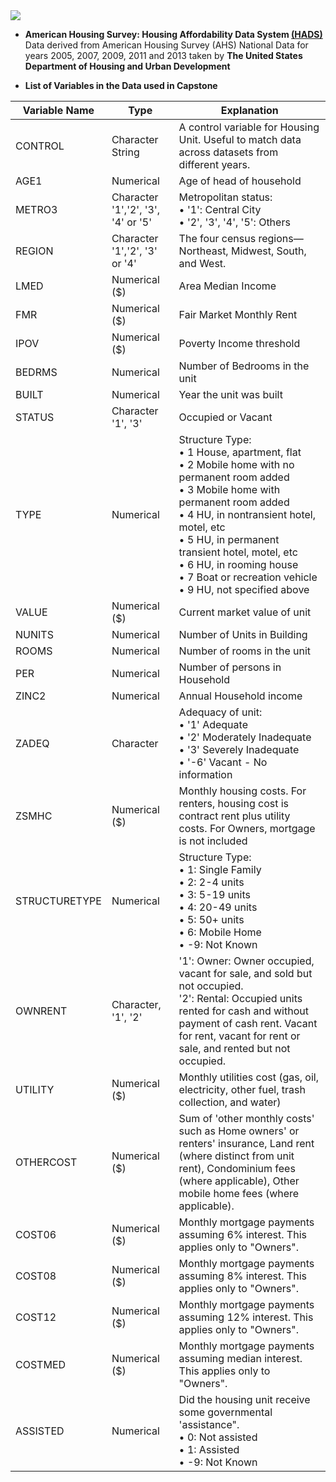 <img src="https://github.com/Laxman-Lakhan/Business-Statistics-and-Analysis-Capstone-Project/blob/277d7d52cb595bcb06e92b413e7765b989bc533d/Data/IMAGES/Dataset_Header.png">

- **American Housing Survey: Housing Affordability Data System [(HADS)](https://www.huduser.gov/portal/datasets/hads/hads.html)** Data derived from American Housing Survey (AHS) National Data for years 2005, 2007, 2009, 2011 and 2013 taken by **The United States Department of Housing and Urban Development**


- **List of Variables in the Data used in Capstone**

| **Variable Name** | **Type** | **Explanation** |
| --- | --- | --- |
| CONTROL | Character String | A control variable for Housing Unit. Useful to match data across datasets from different years. |
| AGE1 | Numerical | Age of head of household |
| METRO3 | Character &#39;1&#39;,&#39;2&#39;, &#39;3&#39;, &#39;4&#39; or &#39;5&#39; | Metropolitan status:<br> • &#39;1&#39;: Central City<br> • &#39;2&#39;, &#39;3&#39;, &#39;4&#39;, &#39;5&#39;: Others|
| REGION | Character &#39;1&#39;,&#39;2&#39;, &#39;3&#39; or &#39;4&#39; | The four census regions—Northeast, Midwest, South, and West. |
| LMED | Numerical ($) | Area Median Income |
| FMR | Numerical ($) | Fair Market Monthly Rent |
| IPOV | Numerical ($) | Poverty Income threshold |
| BEDRMS | Numerical | Number of Bedrooms in the unit |
| BUILT | Numerical | Year the unit was built |
| STATUS | Character &#39;1&#39;, &#39;3&#39; | Occupied or Vacant |
| TYPE | Numerical | Structure Type:<br> • 1 House, apartment, flat<br> • 2 Mobile home with no permanent room added<br> • 3 Mobile home with permanent room added<br> • 4 HU, in nontransient hotel, motel, etc<br> • 5 HU, in permanent transient hotel, motel, etc<br> • 6 HU, in rooming house<br> • 7 Boat or recreation vehicle<br> • 9 HU, not specified above |
| VALUE | Numerical ($) | Current market value of unit |
| NUNITS | Numerical | Number of Units in Building |
| ROOMS | Numerical | Number of rooms in the unit |
| PER | Numerical | Number of persons in Household |
| ZINC2 | Numerical | Annual Household income |
| ZADEQ | Character | Adequacy of unit:<br> • &#39;1&#39; Adequate<br> • &#39;2&#39; Moderately Inadequate<br> • &#39;3&#39; Severely Inadequate <br> • &#39;-6&#39; Vacant - No information|
| ZSMHC | Numerical ($) | Monthly housing costs. For renters, housing cost is contract rent plus utility costs. For Owners, mortgage is not included |
| STRUCTURETYPE | Numerical | Structure Type: <br>• 1: Single Family<br>• 2: 2-4 units<br> • 3: 5-19 units<br> • 4: 20-49 units<br> • 5: 50+ units<br> • 6: Mobile Home<br> • -9: Not Known |
| OWNRENT | Character, &#39;1&#39;, &#39;2&#39; | &#39;1&#39;: Owner: Owner occupied, vacant for sale, and sold but not occupied. <br>&#39;2&#39;: Rental: Occupied units rented for cash and without payment of cash rent. Vacant for rent, vacant for rent or sale, and rented but not occupied.|
| UTILITY | Numerical ($) | Monthly utilities cost (gas, oil, electricity, other fuel, trash collection, and water) |
| OTHERCOST | Numerical ($) | Sum of &#39;other monthly costs&#39; such as Home owners&#39; or renters&#39; insurance, Land rent (where distinct from unit rent), Condominium fees (where applicable), Other mobile home fees (where applicable). |
| COST06 | Numerical ($) | Monthly mortgage payments assuming 6% interest. This applies only to &quot;Owners&quot;. |
| COST08 | Numerical ($) | Monthly mortgage payments assuming 8% interest. This applies only to &quot;Owners&quot;. |
| COST12 | Numerical ($) | Monthly mortgage payments assuming 12% interest. This applies only to &quot;Owners&quot;. |
| COSTMED | Numerical ($) | Monthly mortgage payments assuming median interest. This applies only to &quot;Owners&quot;. |
| ASSISTED | Numerical | Did the housing unit receive some governmental &#39;assistance&quot;.<br>• 0: Not assisted<br>• 1: Assisted<br>• -9: Not Known|

                    
